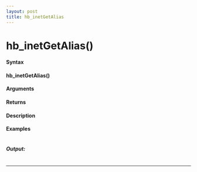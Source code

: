 ```yaml
---
layout: post
title: hb_inetGetAlias
---
```


# hb_inetGetAlias()


#### Syntax

#### hb_inetGetAlias()

#### Arguments

#### Returns

#### Description

#### Examples

```

```

##### Output:

```

```

---